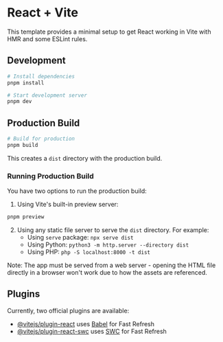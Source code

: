 # React + Vite

This template provides a minimal setup to get React working in Vite with HMR and some ESLint rules.

## Development

```bash
# Install dependencies
pnpm install

# Start development server
pnpm dev
```

## Production Build

```bash
# Build for production
pnpm build
```

This creates a `dist` directory with the production build.

### Running Production Build

You have two options to run the production build:

1. Using Vite's built-in preview server:

```bash
pnpm preview
```

2. Using any static file server to serve the `dist` directory. For example:
   - Using `serve` package: `npx serve dist`
   - Using Python: `python3 -m http.server --directory dist`
   - Using PHP: `php -S localhost:8000 -t dist`

Note: The app must be served from a web server - opening the HTML file directly in a browser won't work due to how the assets are referenced.

## Plugins

Currently, two official plugins are available:

- [@vitejs/plugin-react](https://github.com/vitejs/vite-plugin-react/blob/main/packages/plugin-react/README.md) uses [Babel](https://babeljs.io/) for Fast Refresh
- [@vitejs/plugin-react-swc](https://github.com/vitejs/vite-plugin-react-swc) uses [SWC](https://swc.rs/) for Fast Refresh
